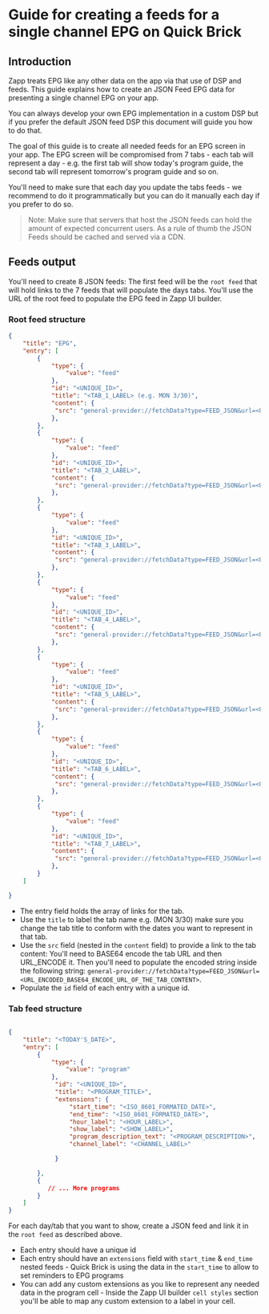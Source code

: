 # Guide for creating a feeds for a single channel EPG on Quick Brick

## Introduction

Zapp treats EPG like any other data on the app via that use of DSP and feeds.
This guide explains how to create an JSON Feed EPG data for presenting a single channel EPG on your app.

You can always develop your own EPG implementation in a custom DSP but if you prefer the default JSON feed DSP this document will guide you how to do that.

The goal of this guide is to create all needed feeds for an EPG screen in your app. The EPG screen will be compromised from 7 tabs - each tab will represent a day - e.g. the first tab will show today's program guide, the second tab will represent tomorrow's program guide and so on.

You'll need to make sure that each day you update the tabs feeds - we recommend to do it programmatically but you can do it manually each day if you prefer to do so.

> Note: Make sure that servers that host the JSON feeds can hold the amount of expected concurrent users. As a rule of thumb the JSON Feeds should be cached and served via a CDN.

## Feeds output

You'll need to create 8 JSON feeds: The first feed will be the `root feed` that will hold links to the 7 feeds that will populate the days tabs.
You'll use the URL of the root feed to populate the EPG feed in Zapp UI builder.

### Root feed structure

```JSON
{
    "title": "EPG",
    "entry": [
        {
            "type": {
                "value": "feed"
            },
            "id": "<UNIQUE_ID>",
            "title": "<TAB_1_LABEL> (e.g. MON 3/30)",
            "content": {
             "src": "general-provider://fetchData?type=FEED_JSON&url=<URL_ENCODED_BASE64_ENCODE_URL_OF_THE_TAB_1_CONTENT>"
            },
        },
        {
            "type": {
                "value": "feed"
            },
            "id": "<UNIQUE_ID>",
            "title": "<TAB_2_LABEL>",
            "content": {
             "src": "general-provider://fetchData?type=FEED_JSON&url=<URL_ENCODED_BASE64_ENCODE_URL_OF_THE_TAB_2_CONTENT>"
            },
        },
        {
            "type": {
                "value": "feed"
            },
            "id": "<UNIQUE_ID>",
            "title": "<TAB_3_LABEL>",
            "content": {
             "src": "general-provider://fetchData?type=FEED_JSON&url=<URL_ENCODED_BASE64_ENCODE_URL_OF_THE_TAB_3_CONTENT>"
            },
        },
        {
            "type": {
                "value": "feed"
            },
            "id": "<UNIQUE_ID>",
            "title": "<TAB_4_LABEL>",
            "content": {
             "src": "general-provider://fetchData?type=FEED_JSON&url=<URL_ENCODED_BASE64_ENCODE_URL_OF_THE_TAB_4_CONTENT>"
            },
        },
        {
            "type": {
                "value": "feed"
            },
            "id": "<UNIQUE_ID>",
            "title": "<TAB_5_LABEL>",
            "content": {
             "src": "general-provider://fetchData?type=FEED_JSON&url=<URL_ENCODED_BASE64_ENCODE_URL_OF_THE_TAB_5_CONTENT>"
            },
        },
        {
            "type": {
                "value": "feed"
            },
            "id": "<UNIQUE_ID>",
            "title": "<TAB_6_LABEL>",
            "content": {
             "src": "general-provider://fetchData?type=FEED_JSON&url=<URL_ENCODED_BASE64_ENCODE_URL_OF_THE_TAB_6_CONTENT>"
            },
        },
        {
            "type": {
                "value": "feed"
            },
            "id": "<UNIQUE_ID>",
            "title": "<TAB_7_LABEL>",
            "content": {
             "src": "general-provider://fetchData?type=FEED_JSON&url=<URL_ENCODED_BASE64_ENCODE_URL_OF_THE_TAB_7_CONTENT>"
            },
        }
    ]

}

```

- The entry field holds the array of links for the tab.
- Use the `title` to label the tab name e.g. (MON 3/30) make sure you change the tab title to conform with the dates you want to represent in that tab.
- Use the `src` field (nested in the `content` field) to provide a link to the tab content: You'll need to BASE64 encode the tab URL and then URL_ENCODE it. Then you'll need to populate the encoded string inside the following string: `general-provider://fetchData?type=FEED_JSON&url=<URL_ENCODED_BASE64_ENCODE_URL_OF_THE_TAB_CONTENT>`.
- Populate the `id` field of each entry with a unique id.

### Tab feed structure

```JSON

{
    "title": "<TODAY'S_DATE>",
    "entry": [
        {
            "type": {
                "value": "program"
            },
             "id": "<UNIQUE_ID>",
             "title": "<PROGRAM_TITLE>",
             "extensions": {
                 "start_time": "<ISO_8601_FORMATED_DATE>",
                 "end_time": "<ISO_8601_FORMATED_DATE>",
                 "hour_label": "<HOUR_LABEL>",
                 "show_label": "<SHOW_LABEL>",
                 "program_description_text": "<PROGRAM_DESCRIPTION>",
                 "channel_label": "<CHANNEL_LABEL>"

             }

        },
        {
           // ... More programs
        }
    ]
}
```

For each day/tab that you want to show, create a JSON feed and link it in the `root feed` as described above.

- Each entry should have a unique id
- Each entry should have an `extensions` field with `start_time` & `end_time` nested feeds - Quick Brick is using the data in the `start_time` to allow to set reminders to EPG programs
- You can add any custom extensions as you like to represent any needed data in the program cell - Inside the Zapp UI builder `cell styles` section you'll be able to map any custom extension to a label in your cell.

